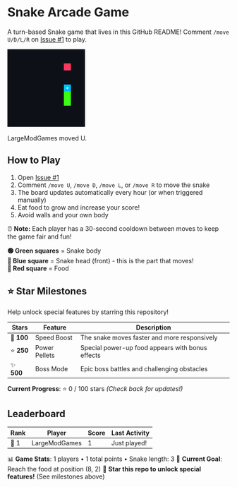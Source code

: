 # Snake Arcade Game

A turn-based Snake game that lives in this GitHub README! Comment `/move U/D/L/R` on [Issue #1](../../issues/1) to play.

<!-- SNAKE-BOARD-START -->
<img src="snake-board-1749728680727.png?raw=true" alt="Snake Board">

LargeModGames moved U.
<!-- SNAKE-BOARD-END -->

## How to Play

1. Open [Issue #1](../../issues/1)
2. Comment `/move U`, `/move D`, `/move L`, or `/move R` to move the snake
3. The board updates automatically every hour (or when triggered manually)
4. Eat food to grow and increase your score!
5. Avoid walls and your own body

⏰ **Note:** Each player has a 30-second cooldown between moves to keep the game fair and fun!

**🟢 Green squares** = Snake body  
**🔵 Blue square** = Snake head (front) - this is the part that moves!  
**🔴 Red square** = Food

## ⭐ Star Milestones

Help unlock special features by starring this repository!

| Stars | Feature | Description |
|-------|---------|-------------|
| 🌟 **100** | Speed Boost | The snake moves faster and more responsively |
| ⭐ **250** | Power Pellets | Special power-up food appears with bonus effects |
| ✨ **500** | Boss Mode | Epic boss battles and challenging obstacles |

**Current Progress**: ⭐ 0 / 100 stars *(Check back for updates!)*

## Leaderboard

| Rank | Player | Score | Last Activity |
|------|--------|-------|---------------|
| 🥇 1 | LargeModGames | 1 | Just played! |

📊 **Game Stats**: 1 players • 1 total points • Snake length: 3
🎯 **Current Goal**: Reach the food at position (8, 2)
🌟 **Star this repo to unlock special features!** (See milestones above)
